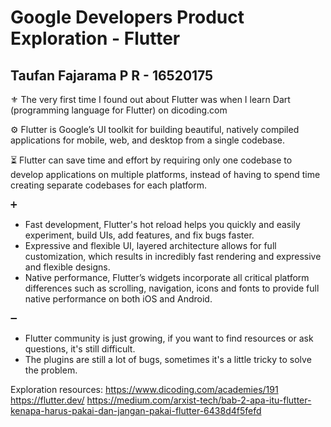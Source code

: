 # Google Developers Product Exploration - Flutter
## Taufan Fajarama P R - 16520175

⚜ The very first time I found out about Flutter was when I learn Dart (programming language for Flutter) on dicoding.com

⚙ Flutter is Google’s UI toolkit for building beautiful, natively compiled applications for mobile, web, and desktop from a single codebase.

⏳ Flutter can save time and effort by requiring only one codebase to develop applications on multiple platforms, instead of having to spend time creating separate codebases for each platform.

➕
- Fast development, Flutter's hot reload helps you quickly and easily experiment, build UIs, add features, and fix bugs faster.
- Expressive and flexible UI, layered architecture allows for full customization, which results in incredibly fast rendering and expressive and flexible designs.
- Native performance, Flutter’s widgets incorporate all critical platform differences such as scrolling, navigation, icons and fonts to provide full native performance on both iOS and Android.

➖
- Flutter community is just growing, if you want to find resources or ask questions, it's still difficult.
- The plugins are still a lot of bugs, sometimes it's a little tricky to solve the problem.

Exploration resources:
https://www.dicoding.com/academies/191
https://flutter.dev/
https://medium.com/arxist-tech/bab-2-apa-itu-flutter-kenapa-harus-pakai-dan-jangan-pakai-flutter-6438d4f5fefd
